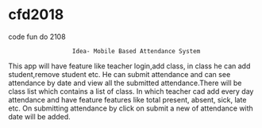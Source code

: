 # cfd2018
code fun do 2108
 
 
 
                      Idea- Mobile Based Attendance System
 
 This app will have feature like teacher login,add class, in class he can add student,remove student etc. He can submit
 attendance and can see attendance by date and view all the submitted attendance.There will be class list which contains 
 a list of class. In which teacher cad add every day attendance and have feature features like total present, absent, sick,
 late etc. On submitting attendance by click on submit a new of attendance with date will be added.
